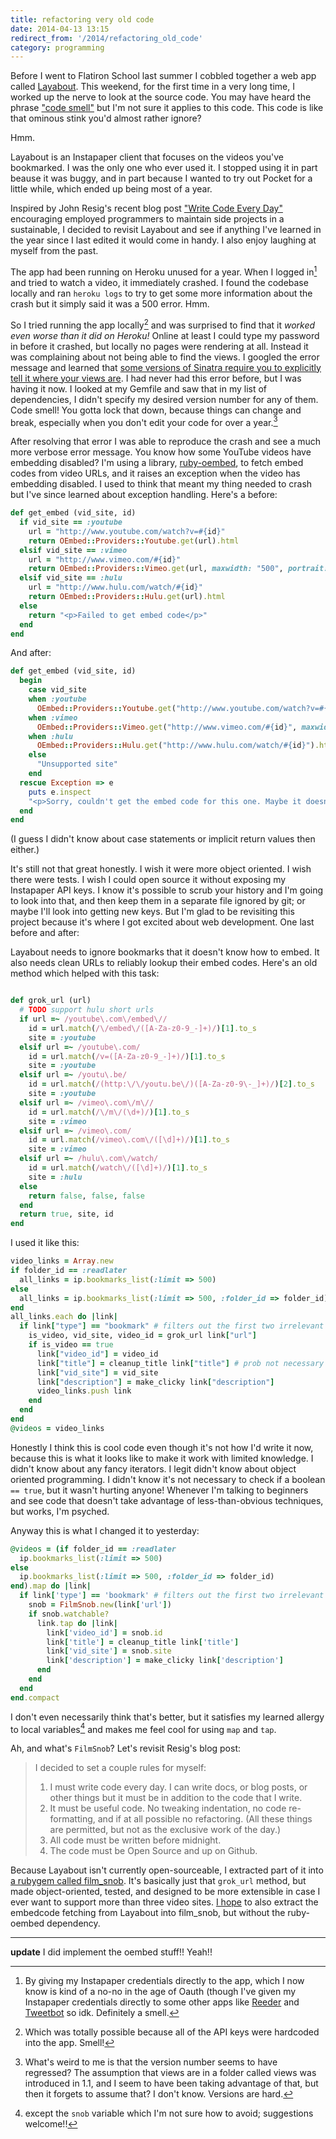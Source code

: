 ```yaml
---
title: refactoring very old code
date: 2014-04-13 13:15
redirect_from: '/2014/refactoring_old_code'
category: programming
---
```


Before I went to Flatiron School last summer I cobbled together a web app called [Layabout](http://layabout.tv). This weekend, for the first time in a very long time, I worked up the nerve to look at the source code. You may have heard the phrase ["code smell"](http://blog.codinghorror.com/code-smells/) but I'm not sure it applies to this code. This code is like that ominous stink you'd almost rather ignore?

Hmm.

Layabout is an Instapaper client that focuses on the videos you've bookmarked. I was the only one who ever used it. I stopped using it in part beause it was buggy, and in part because I wanted to try out Pocket for a little while, which ended up being most of a year.

Inspired by John Resig's recent blog post ["Write Code Every Day"](http://ejohn.org/blog/write-code-every-day/) encouraging employed programmers to maintain side projects in a sustainable, I decided to revisit Layabout and see if anything I've learned in the year since I last edited it would come in handy. I also enjoy laughing at myself from the past.

The app had been running on Heroku unused for a year. When I logged in[^1] and tried to watch a video, it immediately crashed. I found the codebase locally and ran `heroku logs` to try to get some more information about the crash but it simply said it was a 500 error. Hmm.

[^1]: By giving my Instapaper credentials directly to the app, which I now know is kind of a no-no in the age of Oauth (though I've given my Instapaper credentials directly to some other apps like [Reeder][] and [Tweetbot][] so idk. Definitely a smell.

[Reeder]: http://reederapp.com/
[Tweetbot]: http://tapbots.com/software/tweetbot/

So I tried running the app locally[^2] and was surprised to find that it *worked even worse than it did on Heroku!* Online at least I could type my password in before it crashed, but locally no pages were rendering at all. Instead it was complaining about not being able to find the views. I googled the error message and learned that [some versions of Sinatra require you to explicitly tell it where your views are](http://stackoverflow.com/a/3836158/1154301). I had never had this error before, but I was having it now. I looked at my Gemfile and saw that in my list of dependencies, I didn't specify my desired version number for any of them. Code smell! You gotta lock that down, because things can change and break, especially when you don't edit your code for over a year.[^3]

[^2]: Which was totally possible because all of the API keys were hardcoded into the app. Smell!

[^3]: What's weird to me is that the version number seems to have regressed? The assumption that views are in a folder called views was introduced in 1.1, and I seem to have been taking advantage of that, but then it forgets to assume that? I don't know. Versions are hard.

After resolving that error I was able to reproduce the crash and see a much more verbose error message. You know how some YouTube videos have embedding disabled? I'm using a library, [ruby-oembed][], to fetch embed codes from video URLs, and it raises an exception when the video has embedding disabled. I used to think that meant my thing needed to crash but I've since learned about exception handling. Here's a before:



```ruby
def get_embed (vid_site, id)
  if vid_site == :youtube
    url = "http://www.youtube.com/watch?v=#{id}"
    return OEmbed::Providers::Youtube.get(url).html
  elsif vid_site == :vimeo
    url = "http://www.vimeo.com/#{id}"
    return OEmbed::Providers::Vimeo.get(url, maxwidth: "500", portrait: false, byline: false, title: false).html
  elsif vid_site == :hulu
    url = "http://www.hulu.com/watch/#{id}"
    return OEmbed::Providers::Hulu.get(url).html
  else
    return "<p>Failed to get embed code</p>"
  end
end
```

And after:

```ruby
def get_embed (vid_site, id)
  begin
    case vid_site
    when :youtube
      OEmbed::Providers::Youtube.get("http://www.youtube.com/watch?v=#{id}").html
    when :vimeo
      OEmbed::Providers::Vimeo.get("http://www.vimeo.com/#{id}", maxwidth: "500", portrait: false, byline: false, title: false).html
    when :hulu
      OEmbed::Providers::Hulu.get("http://www.hulu.com/watch/#{id}").html
    else
      "Unsupported site"
    end
  rescue Exception => e
    puts e.inspect
    "<p>Sorry, couldn't get the embed code for this one. Maybe it doesn't allow embedding? Or maybe it was deleted? Sorry.</p>"
  end
end
```

(I guess I didn't know about case statements or implicit return values then either.)

[ruby-oembed]: https://github.com/judofyr/ruby-oembed

It's still not that great honestly. I wish it were more object oriented. I wish there were tests. I wish I could open source it without exposing my Instapaper API keys. I know it's possible to scrub your history and I'm going to look into that, and then keep them in a separate file ignored by git; or maybe I'll look into getting new keys. But I'm glad to be revisiting this project because it's where I got excited about web development. One last before and after:

Layabout needs to ignore bookmarks that it doesn't know how to embed. It also needs clean URLs to reliably lookup their embed codes. Here's an old method which helped with this task:

```ruby

def grok_url (url)
  # TODO support hulu short urls
  if url =~ /youtube\.com\/embed\//
    id = url.match(/\/embed\/([A-Za-z0-9_-]+)/)[1].to_s
    site = :youtube
  elsif url =~ /youtube\.com/
    id = url.match(/v=([A-Za-z0-9_-]+)/)[1].to_s
    site = :youtube
  elsif url =~ /youtu\.be/
    id = url.match(/(http:\/\/youtu.be\/)([A-Za-z0-9\-_]+)/)[2].to_s
    site = :youtube
  elsif url =~ /vimeo\.com\/m\//
    id = url.match(/\/m\/(\d+)/)[1].to_s
    site = :vimeo
  elsif url =~ /vimeo\.com/
    id = url.match(/vimeo\.com\/([\d]+)/)[1].to_s
    site = :vimeo
  elsif url =~ /hulu\.com\/watch/
    id = url.match(/watch\/([\d]+)/)[1].to_s
    site = :hulu
  else
    return false, false, false
  end
  return true, site, id
end
```

I used it like this:

```ruby
video_links = Array.new
if folder_id == :readlater
  all_links = ip.bookmarks_list(:limit => 500)
else
  all_links = ip.bookmarks_list(:limit => 500, :folder_id => folder_id)
end
all_links.each do |link|
  if link["type"] == "bookmark" # filters out the first two irrelevant items
    is_video, vid_site, video_id = grok_url link["url"]
    if is_video == true
      link["video_id"] = video_id
      link["title"] = cleanup_title link["title"] # prob not necessary
      link["vid_site"] = vid_site
      link["description"] = make_clicky link["description"]
      video_links.push link
    end
  end
end
@videos = video_links
```

Honestly I think this is cool code even though it's not how I'd write it now, because this is what it looks like to make it work with limited knowledge. I didn't know about any fancy iterators. I legit didn't know about object oriented programming. I didn't know it's not necessary to check if a boolean `== true`, but it wasn't hurting anyone! Whenever I'm talking to beginners and see code that doesn't take advantage of less-than-obvious techniques, but works, I'm psyched.

Anyway this is what I changed it to yesterday:

```ruby
@videos = (if folder_id == :readlater
  ip.bookmarks_list(:limit => 500)
else
  ip.bookmarks_list(:limit => 500, :folder_id => folder_id)
end).map do |link|
  if link['type'] == 'bookmark' # filters out the first two irrelevant items
    snob = FilmSnob.new(link['url'])
    if snob.watchable?
      link.tap do |link|
        link['video_id'] = snob.id
        link['title'] = cleanup_title link['title']
        link['vid_site'] = snob.site
        link['description'] = make_clicky link['description']
      end
    end
  end
end.compact
```

I don't even necessarily think that's better, but it satisfies my learned allergy to local variables[^4] and makes me feel cool for using `map` and `tap`.

[^4]: except the `snob` variable which I'm not sure how to avoid; suggestions welcome!!

Ah, and what's `FilmSnob`? Let's revisit Resig's blog post:

> I decided to set a couple rules for myself:
>
> 1. I must write code every day. I can write docs, or blog posts, or other things but it must be in addition to the code that I write.
> 1. It must be useful code. No tweaking indentation, no code re-formatting, and if at all possible no refactoring. (All these things are permitted, but not as the exclusive work of the day.)
> 1. All code must be written before midnight.
> 1. The code must be Open Source and up on Github.

Because Layabout isn't currently open-sourceable, I extracted part of it into [a rubygem called film_snob][]. It's basically just that `grok_url` method, but made object-oriented, tested, and designed to be more extensible in case I ever want to support more than three video sites. [I hope][] to also extract the embedcode fetching from Layabout into film_snob, but without the ruby-oembed dependency.

[a rubygem called film_snob]: https://github.com/maxjacobson/film_snob
[I hope]: https://github.com/maxjacobson/film_snob/issues/1

* * *

**update** I did implement the oembed stuff!! Yeah!!
